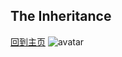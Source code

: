 ## The Inheritance
[回到主页](https://boheme130.github.io/Fiction.git.io/)
![avatar](https://i.ibb.co/tKcdmzn/Super-Soldier-FINAL-3-jpg.png)
<br/>
<br/>
